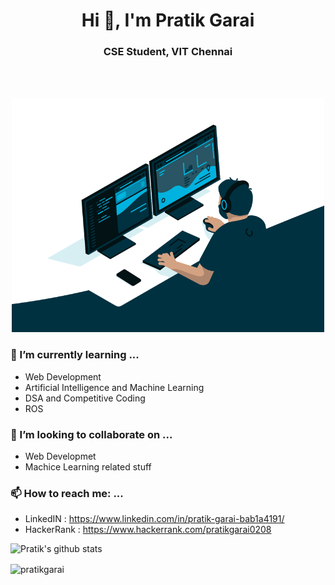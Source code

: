 <h1 align="center">Hi 👋, I'm Pratik Garai</h1>
<h3 align="center">CSE Student, VIT Chennai</h3>
<br><br>

<!-- <p align="right"> <img src="https://komarev.com/ghpvc/?username=PratikGarai&label=Profile%20views&color=0e75b6&style=flat" alt="PratikGarai" /> </p> -->
<p align="center">
  <img alt="GIF" src="https://raw.githubusercontent.com/PratikGarai/PratikGarai/master/code.gif" width="500px"/>
</p>

### 🌱 I’m currently learning ...
- Web Development
- Artificial Intelligence and Machine Learning
- DSA and Competitive Coding
- ROS

### 👯 I’m looking to collaborate on ...
- Web Developmet
- Machice Learning related stuff

### 📫 How to reach me: ...
- LinkedIN : https://www.linkedin.com/in/pratik-garai-bab1a4191/
- HackerRank : https://www.hackerrank.com/pratikgarai0208

<!--
### 🔭 I’m currently working on ...
- 💬 Ask me about ...
- 😄 Pronouns: ...
- ⚡ Fun fact: ...
-->

![Pratik's github stats](https://github-readme-stats.vercel.app/api?username=PratikGarai&count_private=true)
<p><img align="center" src="https://github-readme-streak-stats.herokuapp.com/?user=PratikGarai&theme=light" alt="pratikgarai" /></p>
